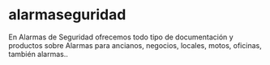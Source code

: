 # alarmaseguridad
En Alarmas de Seguridad ofrecemos todo tipo de documentación y productos sobre Alarmas para ancianos, negocios, locales, motos, oficinas, también alarmas..
